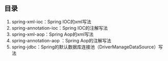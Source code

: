 ## 目录

1. spring-xml-ioc：Spring IOC的xml写法
2. spring-annotation-ioc：Spring IOC的注解写法
3. spring-xml-aop：Spring Aop的xml写法
4. spring-annotation-aop ：Spring Aop的注解写法
5. spring-jdbc：Spring的默认数据库连接池（DriverManageDataSource）写法

